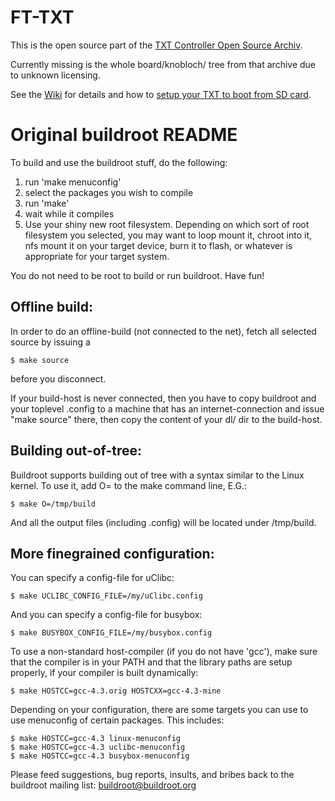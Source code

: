 FT-TXT
======

This is the open source part of the [TXT Controller Open Source
Archiv](http://www.fischertechnik.de/ResourceImage.aspx?raid=8400).

Currently missing is the whole board/knobloch/ tree from that archive due to unknown licensing.

See the [Wiki](https://github.com/ftCommunity/ft-TXT/wiki) for details
and how to [setup your TXT to boot from SD card](https://github.com/ftCommunity/ft-TXT/wiki/BootFromSD).

Original buildroot README
=========================

To build and use the buildroot stuff, do the following:

1.  run 'make menuconfig'
2.  select the packages you wish to compile
3.  run 'make'
4.  wait while it compiles
5.  Use your shiny new root filesystem. Depending on which sort of root filesystem you selected, you may want to loop mount it, chroot into it, nfs mount it on your target device, burn it to flash, or whatever is appropriate for your target system.

You do not need to be root to build or run buildroot.  Have fun!

Offline build:
--------------

In order to do an offline-build (not connected to the net), fetch all
selected source by issuing a

```
$ make source
```

before you disconnect.

If your build-host is never connected, then you have to copy buildroot and your toplevel .config to a machine that has an internet-connection and issue "make source" there, then copy the content of your dl/ dir to the build-host.

Building out-of-tree:
---------------------

Buildroot supports building out of tree with a syntax similar
to the Linux kernel. To use it, add O=<directory> to the
make command line, E.G.:

```
$ make O=/tmp/build
```

And all the output files (including .config) will be located under /tmp/build.

More finegrained configuration:
-------------------------------

You can specify a config-file for uClibc:
```
$ make UCLIBC_CONFIG_FILE=/my/uClibc.config
```

And you can specify a config-file for busybox:
```
$ make BUSYBOX_CONFIG_FILE=/my/busybox.config
```

To use a non-standard host-compiler (if you do not have 'gcc'), make sure that the compiler is in your PATH and that the library paths are setup properly, if your compiler is built dynamically:
```
$ make HOSTCC=gcc-4.3.orig HOSTCXX=gcc-4.3-mine
```

Depending on your configuration, there are some targets you can use to use menuconfig of certain packages. This includes:
```
$ make HOSTCC=gcc-4.3 linux-menuconfig
$ make HOSTCC=gcc-4.3 uclibc-menuconfig
$ make HOSTCC=gcc-4.3 busybox-menuconfig
```

Please feed suggestions, bug reports, insults, and bribes back to the buildroot mailing list: buildroot@buildroot.org
